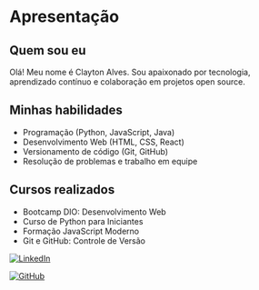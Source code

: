 # Apresentação

## Quem sou eu
Olá! Meu nome é Clayton Alves. Sou apaixonado por tecnologia, aprendizado contínuo e colaboração em projetos open source.

## Minhas habilidades
- Programação (Python, JavaScript, Java)
- Desenvolvimento Web (HTML, CSS, React)
- Versionamento de código (Git, GitHub)
- Resolução de problemas e trabalho em equipe

## Cursos realizados
- Bootcamp DIO: Desenvolvimento Web
- Curso de Python para Iniciantes
- Formação JavaScript Moderno
- Git e GitHub: Controle de Versão   

[![LinkedIn](https://img.shields.io/badge/LinkedIn-0077B5?style=for-the-badge&logo=linkedin&logoColor=white)](https://www.linkedin.com/in/clayton-junior-profile/)

[![GitHub](https://img.shields.io/badge/GitHub-100000?style=for-the-badge&logo=github&logoColor=white)](https://github.com/Clayton-Alves)